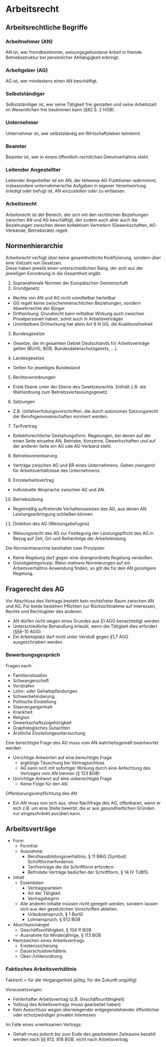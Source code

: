 # Arbeitsrecht

## Arbeitsrechtliche Begriffe

### Arbeitnehmer (AN)

AN ist, wer fremdbestimmte, weisungsgebundene Arbeit in fremde Betriebsstruktur bei persönlicher Abhängigkeit erbringt.

### Arbeitgeber (AG)

AG ist, wer mindestens einen AN beschäftigt.

### Selbstständiger

Selbstständiger ist, wer seine Tätigkeit frei gestalten und seine Arbeitszeit im Wesentlichen frei bestimmen kann (§82 S. 2 HGB).

### Unternehmer

Unternehmer ist, wer selbstständig am Wirtschaftsleben teilnimmt.

### Beamter

Beamter ist, wer in einem öffentlich-rechtlichen Dienstverhältnis steht.

### Leitender Angestellter

Leitender Angestellter ist ein AN, der teilweise AG-Funktionen wahrnimmt, insbesondere unternehmerische Aufgaben in 
eigener Verantwortung erledigt oder befugt ist, AN einzustellen oder zu entlassen.

### Arbeitsrecht

Arbeitsrecht ist der Bereich, der sich mit den rechtlichen Beziehungen zwischen AN und AG beschäftigt, 
der zudem auch aber auch die Beziehungen zwischen deren kollektiven Vertretern (Gewerkschaften, AG-Verbände, Betriebsräte) regelt.

## Normenhierarchie

Arbeitsrecht verfügt über keine gesamtheitliche Kodifizierung, sondern über eine Vielzahl von Gesetzen.  
Diese haben jeweils einen unterschiedlichen Rang, der sich aus der jeweiligen Einordnung in die Gesamtheit ergibt.

1. Supranationale Normen der Europäischen Gemeinschaft
2. Grundgesetz
  * Rechte von AN und AG nicht unmittelbar herleitbar
  * GG regelt keine zwischenmenschlichen Beziehungen, sondern Abwehrrechte der Bürger
  * Drittwirkung: Grundrecht kann mittelbar Wirkung auch zwischen Privatpersonen haben, somit auch in Arbeitsverträgen
  * Unmittelbare Drittwirkung hat allein Art 9 III GG, die Koalitionsfreiheit
3. Bundesgesetze
  * Gesetze, die im gesamten Gebiet Deutschlands für Arbeitsverträge gelten (BUrlG, BGB, Bundesdatenschutzgesetz, ...).
4. Landesgesetze
  * Gelten für jeweiliges Bundesland
5. Rechtsverordnungen
  * Erste Ebene unter der Ebene des Gesetzesrechts. Enthält z.B. die Wahlordnung zum Betriebsverfassungsgesetz.
6. Satzungen
  * Z.B. Unfallverhütungsvorschriften, die durch autonomes Satzungsrecht der Berufsgenossenschaften normiert werden.
7. Tarifvertrag
  * Kollektivrechtliche Gestaltungsform. Regelungen, bei denen auf der einen Seite einzelne AN, Betriebe, Konzerne, 
  Gewerkschaften und auf der anderen Seite ein AG ode AG-Verband steht.
8. Betriebsvereinbarung
  * Verträge zwischen AG und BR eines Unternehmens. Gelten zwingend für Arbeitsverhältnisse des Unternehmens.
9. Einzelarbeitsvertrag
  * Individuelle Absprache zwischen AG und AN.
10. Betriebsübung
  * Regelmäßig auftretende Verhaltensweisen des AG, aus denen AN Leistungserbringung schließen können.
11. Direktion des AG (Weisungsbefugnis)
  * Weisungsrecht des AG zur Festlegung der Leistungspflicht des AG in Bezug auf Zeit, Ort und Reihenfolge der Arbeitsleistung.
  
 
Die Normenhierarchie beinhaltet zwei Prinzipien:

* Keine Regelung darf gegen eine übergeordnete Regelung verstoßen.
* Günstigkeitsprinzip: Wenn mehrere Normierungen auf ein Arbeitsverhältnis Anwendung finden, so gilt die für den AN günstigere Regelung.

## Fragerecht des AG

Vor Abschluss des Vertrags besteht kein rechtsfreier Raum zwischen AN und AG.
Für beide bestehen Pflichten zur Rücksichtnahme auf Interessen, Rechte und Rechtsgüter des anderen.

* AN dürfen nicht wegen eines Grundes aus §1 AGG benachteiligt werden.
* Unterschiedliche Behandlung erlaubt, wenn die Tätigkeit dies erfordert (§§8-10 AGG).
* Ein Arbeitsplatz darf nicht unter Verstoß gegen §1,7 AGG ausgeschrieben werden.

### Bewerbungsgespräch
 
Fragen nach: 

* Familiensituation 
* Schwangerschaft 
* Vorstrafen 
* Lohn- oder Gehaltspfändungen 
* Schwerbehinderung 
* Politische Einstellung 
* Stasivergangenheit 
* Krankheit 
* Religion 
* Gewerkschaftszugehörigkeit 
* Graphologisches Gutachten 
* Ärztliche Einstellungsuntersuchung 


Eine berechtigte Frage des AG muss vom AN wahrheitsgemäß beantwortet werden 
* Unrichtige Antworten auf eine berechtigte Frage  
  * arglistige Täuschung bei Vertragsschluss 
  * AG kann sich mit sofortiger Wirkung durch eine Anfechtung des Vertrages vom AN trennen (§ 123 BGB) 
* Unrichtige Antwort auf eine unberechtigte Frage 
  * Keine Folge für den AN 

Offenbarungsverpflichtung des AN 
* Ein AN muss von sich aus, ohne Nachfrage des AG, offenbaren, wenn er sich z.B. um eine Stelle bewirbt, die er aus gesundheitlichen Gründen nur eingeschränkt ausüben kann.

## Arbeitsverträge

* Form 
  * Formfrei 
  * Ausnahme:
    * Berufsausbildungsverhältnis, § 11 BBiG [Symbol] Schriftformerfordernis 
    * Tarifverträge die die Schriftform erfordern 
    * Befristete Verträge bedürfen der Schriftform, § 14 IV TzBfG 
* Inhalt 
  * Essentialen 
    * Vertragsparteien 
    * Art der Tätigkeit 
    * Vertragsbeginn 
  * Alle anderen Inhalte müssen nicht geregelt werden, sondern lassen sich aus den gesetzlichen Vorschriften ableiten. 
    * Urlaubsanspruch, § 1 BurlG 
    * Lohnanspruch, § 612 BGB 
* Abschlussmängel 
  * Geschäftsunfähigkeit, § 104 ff BGB 
  * Ausnahme für Minderjährige, § 113 BGB 
* Kennzeichen eines Arbeitsvertrags 
  * Existenzsicherung 
  * Dauerschuldverhältnis 
  * Ober-/Unterordnung

### Faktisches Arbeitsverhältnis 

Faktisch = für die Vergangenheit gültig, für die Zukunft ungültig)

Voraussetzungen: 
* Fehlerhafter Arbeitsvertrag (z.B. Geschäftsunfähigkeit) 
* Vollzug des Arbeitsvertrags (muss gearbeitet haben) 
* Kein Ausschluss wegen überwiegender entgegenstehender öffentlicher oder schutzwürdiger privaten Interessen 

Im Falle eines unwirksamen Vertrags: 
* Gehalt muss jedoch bis zum Ende des gearbeiteten Zeitraums bezahlt werden nach §§ 812, 818 BGB, nicht nach Arbeitsvertrag